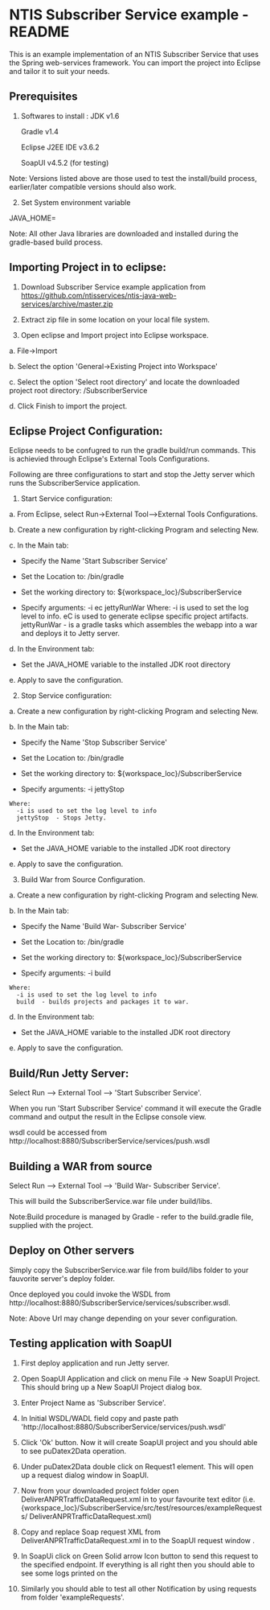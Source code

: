 NTIS Subscriber Service example - README
========================================
	
This is an example implementation of an NTIS Subscriber Service that uses the Spring web-services framework. 
You can import the project into Eclipse and tailor it to suit your needs.
	
Prerequisites	
------------------

1. Softwares to install :
	JDK v1.6

	Gradle v1.4

	Eclipse J2EE IDE v3.6.2

	SoapUI v4.5.2 (for testing)

Note: Versions listed above are those used to test the install/build process, earlier/later compatible versions should also work.

2. Set System environment variable

JAVA_HOME=<INSTALLED JDK Directory>

Note: All other Java libraries are downloaded and installed during the gradle-based build process.


Importing Project in to eclipse:
---------------------------------

1. Download Subscriber Service example application from https://github.com/ntisservices/ntis-java-web-services/archive/master.zip

2. Extract zip file in some location on your local file system.

3. Open eclipse and Import project into Eclipse workspace.

 a. File->Import

 b. Select the option 'General->Existing Project into Workspace'

 c. Select the option 'Select root directory' and locate the downloaded project root directory: <download dir>/SubscriberService

 d. Click Finish to import the project.


Eclipse Project Configuration:
---------------------------------

Eclipse needs to be confugred to run the gradle build/run commands. This is achievied through Eclipse's External Tools Configurations.

Following are three configurations to start and stop the Jetty server which runs the SubscriberService application.

1. Start Service configuration:

 a. From Eclipse, select Run->External Tool–>External Tools Configurations.

 b. Create a new configuration by right-clicking Program and selecting New.

 c. In the Main tab:

   - Specify the Name 'Start Subscriber Service'

   - Set the Location to: <gradle home>/bin/gradle

   - Set the working directory to: ${workspace_loc}/SubscriberService

   - Specify arguments: -i ec jettyRunWar
	Where:
	     -i is used to set the log level to info.
	     eC is used to generate eclipse specific project artifacts.
	     jettyRunWar - is a gradle tasks which assembles the webapp into a war and deploys it to Jetty server.

 d. In the Environment tab:

   - Set the JAVA_HOME variable to the installed JDK root directory

 e. Apply to save the configuration.

2. Stop Service configuration:

 a. Create a new configuration by right-clicking Program and selecting New.

 b. In the Main tab:

   - Specify the Name 'Stop Subscriber Service'

   - Set the Location to: <gradle home>/bin/gradle

   - Set the working directory to: ${workspace_loc}/SubscriberService

   - Specify arguments: -i jettyStop

	Where:
	  -i is used to set the log level to info
	  jettyStop  - Stops Jetty.

 d. In the Environment tab:

   - Set the JAVA_HOME variable to the installed JDK root directory

 e. Apply to save the configuration.


3. Build War from Source Configuration.

 a. Create a new configuration by right-clicking Program and selecting New.

 b. In the Main tab:

   - Specify the Name 'Build War- Subscriber Service'

   - Set the Location to: <gradle home>/bin/gradle

   - Set the working directory to: ${workspace_loc}/SubscriberService

   - Specify arguments: -i build

	Where:
	  -i is used to set the log level to info
	  build  - builds projects and packages it to war.

 d. In the Environment tab:

   - Set the JAVA_HOME variable to the installed JDK root directory

 e. Apply to save the configuration.

Build/Run Jetty Server:
------------------------

Select Run –> External Tool –> 'Start Subscriber Service'.

When you run 'Start Subscriber Service' command it will execute the Gradle  command and output the result in the Eclipse console view.

wsdl could be accessed from http://localhost:8880/SubscriberService/services/push.wsdl 


Building a WAR from source
------------------------------

Select Run –> External Tool –> 'Build War- Subscriber Service'.

This will build the SubscriberService.war file under build/libs.

Note:Build procedure is managed by Gradle - refer to the build.gradle file, supplied with the project.

Deploy on Other servers
---------------------------

Simply copy the SubscriberService.war file from build/libs folder to your fauvorite server's deploy folder.

Once deployed you could invoke the WSDL from http://localhost:8880/SubscriberService/services/subscriber.wsdl.

Note: Above Url may change depending on your sever configuration.

Testing application with SoapUI
--------------------------------

1. First deploy application and run Jetty server.

2. Open SoapUI Application and click on menu File -> New SoapUI Project. This should bring up a New SoapUI Project dialog box.

3. Enter Project Name as 'Subscriber Service'.

4. In Initial WSDL/WADL field copy and paste path 'http://localhost:8880/SubscriberService/services/push.wsdl'

5. Click 'Ok' button. Now it will create SoapUI project and you should able to see puDatex2Data operation.
  
6. Under puDatex2Data double click on Request1 element. This will open up a request dialog window in SoapUI.

7. Now from your downloaded project folder open DeliverANPRTrafficDataRequest.xml in to your favourite text editor (i.e. {workspace_loc}/SubscriberService/src/test/resources/exampleRequests/
   DeliverANPRTrafficDataRequest.xml)

8. Copy and replace Soap request XML from  DeliverANPRTrafficDataRequest.xml in to the SoapUI request window .

9. In SoapUi click on Green Solid arrow Icon button to send this request to the specified endpoint. If everything is all right then you should able to see some logs printed on the
  
10. Similarly you should able to test all other Notification by using requests from folder 'exampleRequests'.
